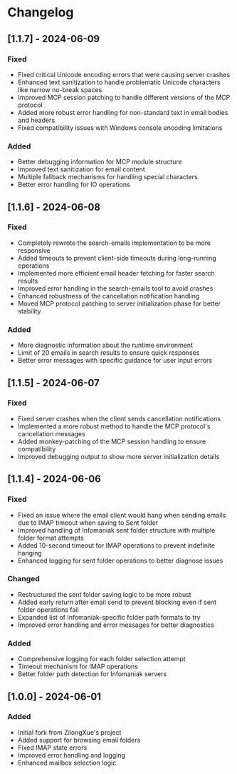 # Changelog

## [1.1.7] - 2024-06-09

### Fixed
- Fixed critical Unicode encoding errors that were causing server crashes
- Enhanced text sanitization to handle problematic Unicode characters like narrow no-break spaces
- Improved MCP session patching to handle different versions of the MCP protocol
- Added more robust error handling for non-standard text in email bodies and headers
- Fixed compatibility issues with Windows console encoding limitations

### Added
- Better debugging information for MCP module structure
- Improved text sanitization for email content 
- Multiple fallback mechanisms for handling special characters
- Better error handling for IO operations

## [1.1.6] - 2024-06-08

### Fixed
- Completely rewrote the search-emails implementation to be more responsive
- Added timeouts to prevent client-side timeouts during long-running operations
- Implemented more efficient email header fetching for faster search results
- Improved error handling in the search-emails tool to avoid crashes
- Enhanced robustness of the cancellation notification handling
- Moved MCP protocol patching to server initialization phase for better stability

### Added
- More diagnostic information about the runtime environment
- Limit of 20 emails in search results to ensure quick responses
- Better error messages with specific guidance for user input errors

## [1.1.5] - 2024-06-07

### Fixed
- Fixed server crashes when the client sends cancellation notifications 
- Implemented a more robust method to handle the MCP protocol's cancellation messages
- Added monkey-patching of the MCP session handling to ensure compatibility
- Improved debugging output to show more server initialization details

## [1.1.4] - 2024-06-06

### Fixed
- Fixed an issue where the email client would hang when sending emails due to IMAP timeout when saving to Sent folder
- Improved handling of Infomaniak sent folder structure with multiple folder format attempts
- Added 10-second timeout for IMAP operations to prevent indefinite hanging
- Enhanced logging for sent folder operations to better diagnose issues

### Changed
- Restructured the sent folder saving logic to be more robust
- Added early return after email send to prevent blocking even if sent folder operations fail
- Expanded list of Infomaniak-specific folder path formats to try
- Improved error handling and error messages for better diagnostics

### Added
- Comprehensive logging for each folder selection attempt
- Timeout mechanism for IMAP operations
- Better folder path detection for Infomaniak servers

## [1.0.0] - 2024-06-01

### Added
- Initial fork from ZilongXue's project
- Added support for browsing email folders
- Fixed IMAP state errors
- Improved error handling and logging
- Enhanced mailbox selection logic 